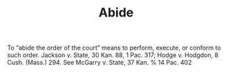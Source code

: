---
title: Abide
letter: A
permalink: "/definitions/abide.html"
body: To “abide the order of the court” means to perform, execute, or conform to such
  order. Jackson v. State, 30 Kan. 88, 1 Pac. 317; Hodge v. Hodgdon, 8 Cush. (Mass.)
  294. See McGarry v. State, 37 Kan. % 14 Pac. 402
published_at: '2018-07-07'
source: Black's Law Dictionary
layout: post
---
